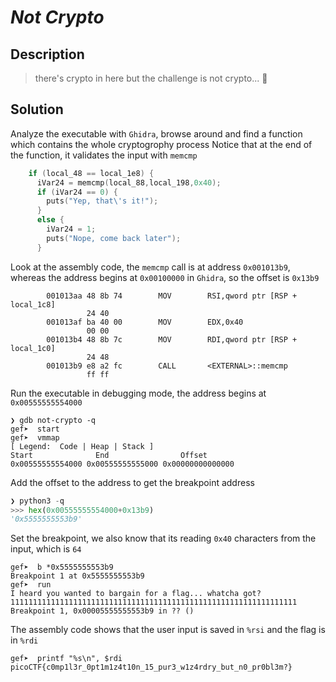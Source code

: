 # **_Not Crypto_**
## Description
> there's crypto in here but the challenge is not crypto... 🤔

## Solution
Analyze the executable with `Ghidra`, browse around and find a function which contains the whole cryptogrophy process
Notice that at the end of the function, it validates the input with `memcmp`
```c
    if (local_48 == local_1e8) {
      iVar24 = memcmp(local_88,local_198,0x40);
      if (iVar24 == 0) {
        puts("Yep, that\'s it!");
      }
      else {
        iVar24 = 1;
        puts("Nope, come back later");
      }
```
Look at the assembly code, the `memcmp` call is at address `0x001013b9`, whereas the address begins at `0x00100000` in `Ghidra`, so the offset is `0x13b9`
```
        001013aa 48 8b 74        MOV        RSI,qword ptr [RSP + local_1c8]
                 24 40
        001013af ba 40 00        MOV        EDX,0x40
                 00 00
        001013b4 48 8b 7c        MOV        RDI,qword ptr [RSP + local_1c0]
                 24 48
        001013b9 e8 a2 fc        CALL       <EXTERNAL>::memcmp                               
                 ff ff
```
Run the executable in debugging mode, the address begins at `0x00555555554000`
```console
❯ gdb not-crypto -q
gef➤  start
gef➤  vmmap
[ Legend:  Code | Heap | Stack ]
Start              End                Offset             
0x00555555554000 0x00555555555000 0x00000000000000
```
Add the offset to the address to get the breakpoint address
```py
❯ python3 -q
>>> hex(0x00555555554000+0x13b9)
'0x5555555553b9'
```
Set the breakpoint, we also know that its reading `0x40` characters from the input, which is `64`
```console
gef➤  b *0x5555555553b9
Breakpoint 1 at 0x5555555553b9
gef➤  run
I heard you wanted to bargain for a flag... whatcha got?
1111111111111111111111111111111111111111111111111111111111111111
Breakpoint 1, 0x00005555555553b9 in ?? ()
```
The assembly code shows that the user input is saved in `%rsi` and the flag is in `%rdi`
```console
gef➤  printf "%s\n", $rdi
picoCTF{c0mp1l3r_0pt1m1z4t10n_15_pur3_w1z4rdry_but_n0_pr0bl3m?}
```